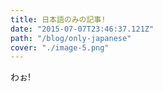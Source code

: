 ```yaml
---
title: 日本語のみの記事!
date: "2015-07-07T23:46:37.121Z"
path: "/blog/only-japanese"
cover: "./image-5.png"
---
```


わぉ!